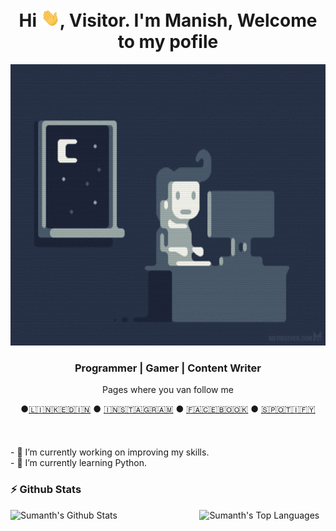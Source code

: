 <h1 align="center">Hi <img src="https://github.com/Lakhiwal/Lakhiwal/blob/main/images/Hi.gif" width=30px>, Visitor. I'm Manish, Welcome to my pofile </h1>
<p align="center">
  <img src=https://github.com/Lakhiwal/Lakhiwal/blob/main/images/background.gif height=450px/>
</p>
<h3 align="center">Programmer | Gamer | Content Writer </h3>
<em></em>
<p align="center">Pages where you van follow me</p>
<div align="center">●<a target="_blank" href="https://www.linkedin.com/in/manish-lakhiwal/">🇱​🇮​🇳​🇰​🇪​🇩​🇮​🇳​</a> ●
  <a target="_blank" href="https://www.instagram.com/manishlakhiwal10/">🇮​🇳​🇸​🇹​🇦​🇬​🇷​🇦​🇲​</a> ●
  <a target="_blank" href="https://www.facebook.com/lakhiwalmanish/">🇫​🇦​🇨​🇪​🇧​🇴​🇴​🇰​</a> ●
  <a target="_blank" href="https://open.spotify.com/user/31ioowdi3bgwgm2bozo73v257v4m">🇸​🇵​🇴​🇹​🇮​🇫​🇾​</a>
</div><br><br><br>
-  🔭 I’m currently working on improving my skills.<br>
-  🌱 I’m currently learning Python.

### :zap: Github Stats

  <img align="left" src="https://github-readme-stats.Lakhiwal.vercel.app/api?username=Sumanth-Talluri&show_icons=true&title_color=fff&icon_color=79ff97&text_color=efefef&bg_color=24292e" alt="Sumanth's Github Stats" width="60%">
  
<img src="https://github-readme-stats.sumanth-Lakhiwal.app/api/top-langs/?username=Sumanth-Talluri&show_icons=true&hide_border=true&theme=radical" width="37%" alt="Sumanth's Top Languages">


<!--
**Lakhiwal/Lakhiwal** is a ✨ _special_ ✨ repository because its `README.md` (this file) appears on your GitHub profile.

Here are some ideas to get you started:

- 🔭 I’m currently working on ...
- 🌱 I’m currently learning ...
- 👯 I’m looking to collaborate on ...
- 🤔 I’m looking for help with ...
- 💬 Ask me about ...
- 📫 How to reach me: ...
- 😄 Pronouns: ...
- ⚡ Fun fact: ...
-->
